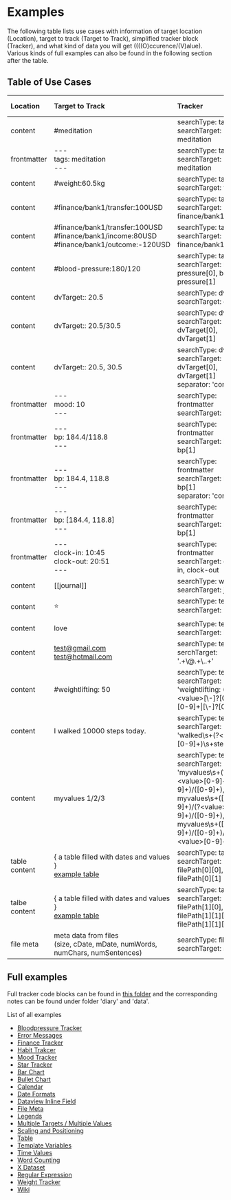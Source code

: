 # Examples

The following table lists use cases with information of target location (Location), target to track (Target to Track), simplified tracker block (Tracker), and what kind of data you will get ((((O)ccurence/(V)alue). Various kinds of full examples can also be found in the following section after the table.

## Table of Use Cases

| Location | Target to Track  | Tracker | Get (O)ccurrence/(V)alue |
|:--------|:-------|:---------|:--:|
| content | #meditation | searchType: tag<br>searchTarget: meditation | O |
| frontmatter | ---<br>tags: meditation<br>--- | searchType: tag<br>searchTarget: meditation | O |
| content | #weight:60.5kg | searchType: tag<br>searchTarget: weight | V |
| content | #finance/bank1/transfer:100USD | searchType: tag<br>searchTarget: finance/bank1/transfer | V |
| content | #finance/bank1/transfer:100USD<br>#finance/bank1/income:80USD<br>#finance/bank1/outcome:-120USD | searchType: tag<br>searchTarget: finance/bank1 | V |
| content | #blood-pressure:180/120 | searchType: tag<br>searchTarget: blood-pressure[0], blood-pressure[1] | V |
| content | dvTarget:: 20.5 | searchType: dvField<br>searchTarget: dvTarget | V |
| content | dvTarget:: 20.5/30.5 | searchType: dvField<br>searchTarget: dvTarget[0], dvTarget[1] | V |
| content | dvTarget:: 20.5, 30.5 | searchType: dvField<br>searchTarget: dvTarget[0], dvTarget[1]<br>separator: 'comma' | V |
| frontmatter | ---<br>mood: 10<br>--- | searchType: frontmatter<br>searchTarget: mood | V |
| frontmatter | ---<br>bp: 184.4/118.8<br>--- | searchType: frontmatter<br>searchTarget: bp[0], bp[1] | V |
| frontmatter | ---<br>bp: 184.4, 118.8<br>--- | searchType: frontmatter<br>searchTarget: bp[0], bp[1]<br>separator: 'comma' | V |
| frontmatter | ---<br>bp: [184.4, 118.8]<br>--- | searchType: frontmatter<br>searchTarget: bp[0], bp[1] | V |
| frontmatter | ---<br>clock-in: 10:45<br>clock-out: 20:51<br>--- | searchType: frontmatter<br>searchTarget: clock-in, clock-out | V |
| content | [[journal]] | searchType: wiki<br>searchTarget: journal | O |
| content | ⭐ | searchType: text<br>searchTarget: ⭐ | O | 
| content | love | searchType: text<br>searchTarget: love | O |
| content | test@gmail.com<br>test@hotmail.com | searchType: text<br>serchTarget: '.+\\@.+\\..+' | O |
| content | #weightlifting: 50 | searchType: text<br>searchTarget: 'weightlifting: (?\<value\>[\\-]?[0-9]+[\\.][0-9]+\|[\\-]?[0-9]+)' | V |
| content | I walked 10000 steps today. | searchType: text<br>searchTarget: 'walked\\s+(?\<value\>[0-9]+)\\s+steps' | V |
| content | myvalues 1/2/3 | searchType: text<br>searchTarget: 'myvalues\\s+(?\<value\>[0-9]+)/([0-9]+)/([0-9]+), myvalues\\s+([0-9]+)/(?\<value\>[0-9]+)/([0-9]+), myvalues\\s+([0-9]+)/([0-9]+)/(?\<value\>[0-9]+)' | V |
| table content | { a table filled with dates and values }<br>[example table](https://github.com/pyrochlore/obsidian-tracker/blob/master/examples/data/Tables.md) | searchType: table<br>searchTarget: filePath[0][0], filePath[0][1] | V |
| talbe content | { a table filled with dates and values }<br>[example table](https://github.com/pyrochlore/obsidian-tracker/blob/master/examples/data/Tables.md) | searchType: table<br>searchTarget: filePath[1][0], filePath[1][1][0], filePath[1][1][1] | V |
| file meta | meta data from files <br>(size, cDate, mDate, numWords, numChars, numSentences) | searchType: fileMeta<br>searchTarget: size | V |

## Full examples

Full tracker code blocks can be found in [this folder](https://github.com/pyrochlore/obsidian-tracker/tree/master/examples) and the corresponding notes can be found under folder 'diary' and 'data'.

List of all examples
- [Bloodpressure Tracker](https://github.com/pyrochlore/obsidian-tracker/blob/master/examples/BloodPressureTracker.md)
- [Error Messages](https://github.com/pyrochlore/obsidian-tracker/blob/master/examples/ErrorMessages.md)
- [Finance Tracker](https://github.com/pyrochlore/obsidian-tracker/blob/master/examples/FinanceTracker.md)
- [Habit Trakcer](https://github.com/pyrochlore/obsidian-tracker/blob/master/examples/HabitTracker.md)
- [Mood Tracker](https://github.com/pyrochlore/obsidian-tracker/blob/master/examples/MoodTracker.md)
- [Star Tracker](https://github.com/pyrochlore/obsidian-tracker/blob/master/examples/StarTracker.md)
- [Bar Chart](https://github.com/pyrochlore/obsidian-tracker/blob/master/examples/TestBarChart.md)
- [Bullet Chart](https://github.com/pyrochlore/obsidian-tracker/blob/master/examples/TestBullet.md)
- [Calendar](https://github.com/pyrochlore/obsidian-tracker/blob/master/examples/TestCalendar.md)
- [Date Formats](https://github.com/pyrochlore/obsidian-tracker/blob/master/examples/TestDateFormats.md)
- [Dataview Inline Field](https://github.com/pyrochlore/obsidian-tracker/blob/master/examples/TestDvField.md)
- [File Meta](https://github.com/pyrochlore/obsidian-tracker/blob/master/examples/TestFileMeta.md)
- [Legends](https://github.com/pyrochlore/obsidian-tracker/blob/master/examples/TestLegends.md)
- [Multiple Targets / Multiple Values](https://github.com/pyrochlore/obsidian-tracker/blob/master/examples/TestMultipleTargetsMultipleValues.md)
- [Scaling and Positioning](https://github.com/pyrochlore/obsidian-tracker/blob/master/examples/TestScalingAndPositioning.md)
- [Table](https://github.com/pyrochlore/obsidian-tracker/blob/master/examples/TestTable.md)
- [Template Variables](https://github.com/pyrochlore/obsidian-tracker/blob/master/examples/TestTemplateVariables.md)
- [Time Values](https://github.com/pyrochlore/obsidian-tracker/blob/master/examples/TestTimeValues.md)
- [Word Counting](https://github.com/pyrochlore/obsidian-tracker/blob/master/examples/TestWordCounting.md)
- [X Dataset](https://github.com/pyrochlore/obsidian-tracker/blob/master/examples/TestXDataset.md)
- [Regular Expression](https://github.com/pyrochlore/obsidian-tracker/blob/master/examples/TrackUsingRegex.md)
- [Weight Tracker](https://github.com/pyrochlore/obsidian-tracker/blob/master/examples/WeightTracker.md)
- [Wiki](https://github.com/pyrochlore/obsidian-tracker/blob/master/examples/WikiTracker.md)

